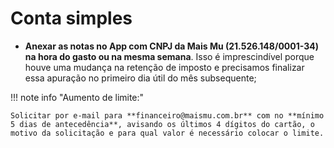 # Conta simples

- **Anexar as notas no App com CNPJ da Mais Mu (21.526.148/0001-34) na hora do gasto ou na mesma semana**. Isso é imprescindível porque houve uma mudança na retenção de imposto e precisamos finalizar essa apuração no primeiro dia útil do mês subsequente;
 
!!! note info "Aumento de limite:"

    Solicitar por e-mail para **financeiro@maismu.com.br** com no **mínimo 5 dias de antecedência**, avisando os últimos 4 dígitos do cartão, o motivo da solicitação e para qual valor é necessário colocar o limite.